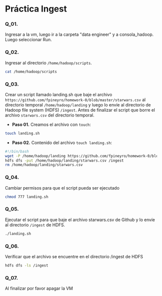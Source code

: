 # Práctica Ingest

### Q_01. 
Ingresar a la vm, luego ir a la carpeta "data engineer" y a consola_hadoop. Luego seleccionar Run.

### Q_02. 
Ingresar al directorio `/home/hadoop/scripts`.
```bash
cat /home/hadoop/scripts
```


### Q_03. 
Crear un script llamado landing.sh que baje el archivo `https://github.com/fpineyro/homework-0/blob/master/starwars.csv` al
directorio temporal `/home/hadoop/landing` y luego lo envíe al directorio de Hadoop file system (HDFS) `/ingest`. Antes de finalizar el script que borre el archivo `starwars.csv` del directorio temporal.

- **Paso 01.** Creamos el archivo con `touch`:
```bash
touch landing.sh
```
- **Paso 02.** Contenido del archivo `touch landing.sh`:
```bash
#!/bin/bash
wget -P /home/hadoop/landing https://github.com/fpineyro/homework-0/blob/master>
hdfs dfs -put /home/hadoop/landing/starwars.csv /ingest
rm /home/hadoop/landing/starwars.csv
```

### Q_04. 
Cambiar permisos para que el script pueda ser ejecutado
```bash
chmod 777 landing.sh
```

### Q_05. 
Ejecutar el script para que baje el archivo starwars.csv de Github y lo envíe al directorio `/ingest` de HDFS.
```bash
./landing.sh
```

### Q_06. 
Verificar que el archivo se encuentre en el directorio /ingest de HDFS
```bash
hdfs dfs -ls /ingest
```

### Q_07. 
Al finalizar por favor apagar la VM
